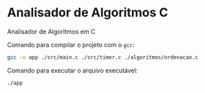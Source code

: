 # Analisador de Algoritmos C
Analisador de Algoritmos em C

Comando para compilar o projeto com o `gcc`:
```bash
gcc -o app ./src/main.c ./src/timer.c ./algoritmos/ordenacao.c
```

Comando para executar o arquivo executável:
```bash
./app
```
